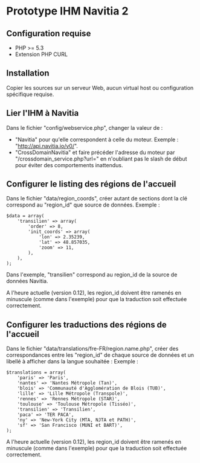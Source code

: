 Prototype IHM Navitia 2
=======================

Configuration requise
---------------------

- PHP >= 5.3
- Extension PHP CURL

Installation
------------

Copier les sources sur un serveur Web, aucun virtual host ou configuration spécifique requise.


Lier l'IHM à Navitia
--------------------

Dans le fichier "config/webservice.php", changer la valeur de :

* "Navitia" pour qu'elle correspondent à celle du moteur. Exemple : "http://api.navitia.io/v0/".
* "CrossDomainNavitia" et faire précéder l'adresse du moteur par "/crossdomain_service.php?url=" en n'oubliant pas le slash de début pour éviter des comportements inattendus.


Configurer le listing des régions de l'accueil
----------------------------------------------

Dans le fichier "data/region_coords", créer autant de sections dont la clé correspond au "region_id" que source de données.
Exemple :

    $data = array(
        'transilien' => array(
            'order' => 8,
            'init_coords' => array(
                'lon' => 2.35239,
                'lat' => 48.857035,
                'zoom' => 11,
            ),
        ),
    );

Dans l'exemple, "transilien" correspond au region_id de la source de données Navitia.

A l'heure actuelle (version 0.12), les region_id doivent être ramenés en minuscule (comme dans l'exemple) pour que la traduction soit effectuée correctement.


Configurer les traductions des régions de l'accueil
---------------------------------------------------

Dans le fichier "data/translations/fre-FR/region.name.php", créer des correspondances entre les "region_id" de chaque source de données et un libellé à afficher dans la langue souhaitée :
Exemple :

    $translations = array(
        'paris' => 'Paris',
        'nantes' => 'Nantes Métropole (Tan)',
        'blois' => 'Communauté d'Agglomération de Blois (TUB)',
        'lille' => 'Lille Métropole (Transpole)',
        'rennes' => 'Rennes Métropole (STAR)',
        'toulouse' => 'Toulouse Métropole (Tisséo)',
        'transilien' => 'Transilien',
        'paca' => 'TER PACA',
        'ny' => 'New-York City (MTA, NJTA et PATH)',
        'sf' => 'San Francisco (MUNI et BART)',
    );

A l'heure actuelle (version 0.12), les region_id doivent être ramenés en minuscule (comme dans l'exemple) pour que la traduction soit effectuée correctement.